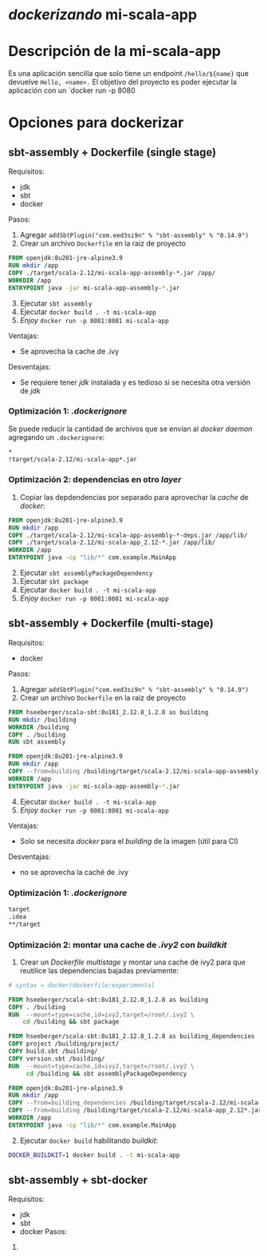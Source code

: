 # _dockerizando_ mi-scala-app

# Descripción de la mi-scala-app
Es una aplicación sencilla que solo tiene un endpoint `/hello/${name}` que devuelve `Hello, <name>.`
El objetivo del proyecto es poder ejecutar la aplicación con un `docker run -p 8080

# Opciones para dockerizar
## sbt-assembly + Dockerfile (single stage)
Requisitos:
- jdk
- sbt
- docker

Pasos:
1. Agregar `addSbtPlugin("com.eed3si9n" % "sbt-assembly" % "0.14.9")`
2. Crear un archivo `Dockerfile` en la raiz de proyecto 
```dockerfile
FROM openjdk:8u201-jre-alpine3.9
RUN mkdir /app
COPY ./target/scala-2.12/mi-scala-app-assembly-*.jar /app/
WORKDIR /app
ENTRYPOINT java -jar mi-scala-app-assembly-*.jar
```
3. Ejecutar `sbt assembly`
4. Ejecutar `docker build . -t mi-scala-app`
5. _Enjoy_ `docker run -p 8081:8081 mi-scala-app`

Ventajas:
- Se aprovecha la cache de .ivy

Desventajas:
- Se requiere tener _jdk_ instalada y es tedioso si se necesita otra versión de _jdk_

### Optimización 1: _.dockerignore_
Se puede reducir la cantidad de archivos que se envían al _docker daemon_ agregando un `.dockerignore`:
```bash
*
!target/scala-2.12/mi-scala-app*.jar
```
### Optimización 2: dependencias en otro _layer_
1. Copiar las depdendencias por separado para aprovechar la _cache_ de _docker_:
```dockerfile
FROM openjdk:8u201-jre-alpine3.9
RUN mkdir /app
COPY ./target/scala-2.12/mi-scala-app-assembly-*-deps.jar /app/lib/
COPY ./target/scala-2.12/mi-scala-app_2.12-*.jar /app/lib/
WORKDIR /app
ENTRYPOINT java -cp "lib/*" com.example.MainApp
```
2. Ejecutar `sbt assemblyPackageDependency`
2. Ejecutar `sbt package`
3. Ejecutar `docker build . -t mi-scala-app`
4. _Enjoy_ `docker run -p 8081:8081 mi-scala-app` 

## sbt-assembly + Dockerfile (multi-stage)
Requisitos:
- docker

Pasos:
1. Agregar `addSbtPlugin("com.eed3si9n" % "sbt-assembly" % "0.14.9")`
2. Crear un archivo `Dockerfile` en la raiz de proyecto 
```dockerfile
FROM hseeberger/scala-sbt:8u181_2.12.8_1.2.8 as building
RUN mkdir /building
WORKDIR /building
COPY . /building
RUN sbt assembly

FROM openjdk:8u201-jre-alpine3.9
RUN mkdir /app
COPY --from=building /building/target/scala-2.12/mi-scala-app-assembly-*.jar /app/
WORKDIR /app
ENTRYPOINT java -jar mi-scala-app-assembly-*.jar
```
4. Ejecutar `docker build . -t mi-scala-app`
5. _Enjoy_ `docker run -p 8081:8081 mi-scala-app`

Ventajas:
- Solo se necesita _docker_ para el _building_ de la imagen (útil para CI)

Desventajas:
- no se aprovecha la caché de .ivy
### Optimización 1: _.dockerignore_
```bash
target
.idea
**/target
``` 
### Optimización 2: montar una cache de _.ivy2_ con _buildkit_
1. Crear un _Dockerfile_ _multistage_ y montar una cache de ivy2 para que reutilice las dependencias bajadas previamente:
```dockerfile
# syntax = docker/dockerfile:experimental

FROM hseeberger/scala-sbt:8u181_2.12.8_1.2.8 as building
COPY . /building
RUN  --mount=type=cache,id=ivy2,target=/root/.ivy2 \
    cd /building && sbt package

FROM hseeberger/scala-sbt:8u181_2.12.8_1.2.8 as building_dependencies
COPY project /building/project/
COPY build.sbt /building/
COPY version.sbt /building/
RUN  --mount=type=cache,id=ivy2,target=/root/.ivy2 \
     cd /building && sbt assemblyPackageDependency

FROM openjdk:8u201-jre-alpine3.9
RUN mkdir /app
COPY --from=building_dependencies /building/target/scala-2.12/mi-scala-app-assembly-*-deps.jar /app/lib/
COPY --from=building /building/target/scala-2.12/mi-scala-app_2.12*.jar /app/lib/
WORKDIR /app
ENTRYPOINT java -cp "lib/*" com.example.MainApp
```
2. Ejecutar `docker build` habilitando _buildkit_:
```bash
DOCKER_BUILDKIT=1 docker build . -t mi-scala-app
```
## sbt-assembly + sbt-docker
Requisitos:
- jdk
- sbt
- docker
Pasos:
1. 